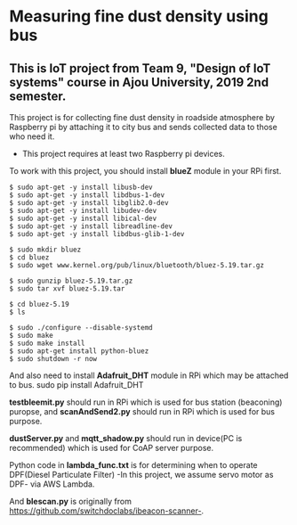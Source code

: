 # Measuring fine dust density using bus

## This is IoT project from Team 9, "Design of IoT systems" course in Ajou University, 2019 2nd semester.
This project is for collecting fine dust density in roadside atmosphere by Raspberry pi by attaching it to city bus and sends collected data to those who need it.

* This project requires at least two Raspberry pi devices.

To work with this project, you should install **blueZ** module in your RPi first.

    $ sudo apt-get -y install libusb-dev 
    $ sudo apt-get -y install libdbus-1-dev 
    $ sudo apt-get -y install libglib2.0-dev 
    $ sudo apt-get -y install libudev-dev 
    $ sudo apt-get -y install libical-dev 
    $ sudo apt-get -y install libreadline-dev 
    $ sudo apt-get -y install libdbus-glib-1-dev

    $ sudo mkdir bluez 
    $ cd bluez 
    $ sudo wget www.kernel.org/pub/linux/bluetooth/bluez-5.19.tar.gz 

    $ sudo gunzip bluez-5.19.tar.gz
    $ sudo tar xvf bluez-5.19.tar

    $ cd bluez-5.19
    $ ls

    $ sudo ./configure --disable-systemd
    $ sudo make 
    $ sudo make install 
    $ sudo apt-get install python-bluez 
    $ sudo shutdown -r now

And also need to install **Adafruit_DHT** module in RPi which may be attached to bus.
      sudo pip install Adafruit_DHT

__testbleemit.py__ should run in RPi which is used for bus station (beaconing) puropse, and __scanAndSend2.py__ should run in RPi which is used for bus purpose.

__dustServer.py__ and __mqtt_shadow.py__ should run in device(PC is recommended) which is used for CoAP server purpose.

Python code in __lambda_func.txt__ is for determining when to operate DPF(Diesel Particulate Filter) -In this project, we assume servo motor as DPF- via AWS Lambda.


And __blescan.py__ is originally from https://github.com/switchdoclabs/ibeacon-scanner-.

